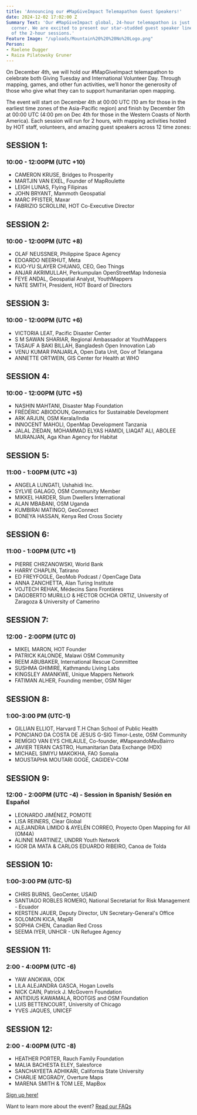 ```yaml
---
title: 'Announcing our #MapGiveImpact Telemapathon Guest Speakers!'
date: 2024-12-02 17:02:00 Z
Summary Text: 'Our #MapGiveImpact global, 24-hour telemapathon is just around the
  corner. We are excited to present our star-studded guest speaker lineup for each
  of the 2-hour sessions.'
Feature Image: "/uploads/Mountain%20%20%20No%20Logo.png"
Person:
- Raelene Dugger
- Raiza Pilatowsky Gruner
---
```


On December 4th, we will hold our #MapGiveImpact telemapathon to celebrate both Giving Tuesday and International Volunteer Day. Through mapping, games, and other fun activities, we’ll honor the generosity of those who give what they can to support humanitarian open mapping.

The event will start on December 4th at 00:00 UTC (10 am for those in the earliest time zones of the Asia-Pacific region) and finish by December 5th at 00:00 UTC (4:00 pm on Dec 4th for those in the Western Coasts of North America). Each session will run for 2 hours, with mapping activities hosted by HOT staff, volunteers, and amazing guest speakers across 12 time zones:

## SESSION 1: 
### 10:00 - 12:00PM (UTC +10)
* CAMERON KRUSE, Bridges to Prosperity
* MARTJIN VAN EXEL, Founder of MapRoulette
* LEIGH LUNAS, Flying Filipinas
* JOHN BRYANT, Mammoth Geospatial
* MARC PFISTER, Maxar
* FABRIZIO SCROLLINI, HOT Co-Executive Director

## SESSION 2: 
### 10:00 - 12:00PM (UTC +8)
* OLAF NEUSSNER, Philippine Space Agency
* EDOARDO NEERHUT, Meta
* KUO-YU SLAYER CHUANG, CEO, Geo Things
* ANJAR AKRIMULLAH, Perkumpulan OpenStreetMap Indonesia
* FEYE ANDAL, Geospatial Analyst, YouthMappers
* NATE SMITH, President, HOT Board of Directors

## SESSION 3: 
### 10:00 - 12:00PM (UTC +6)

* VICTORIA LEAT, Pacific Disaster Center
* S M SAWAN SHARIAR, Regional Ambassador at YouthMappers
* TASAUF A BAKI BILLAH, Bangladesh Open Innovation Lab
* VENU KUMAR PANJARLA, Open Data Unit, Gov of Telangana
* ANNETTE ORTWEIN, GIS Center for Health at WHO

## SESSION 4: 
### 10:00 - 12:00PM (UTC +5)

* NASHIN MAHTANI, Disaster Map Foundation
* FRÉDÉRIC ABIODOUN, Geomatics for Sustainable Development
* ARK ARJUN, OSM Kerala/India
* INNOCENT MAHOLI, OpenMap Development Tanzania
* JALAL ZIEDAN, MOHAMMAD ELYAS HAMIDI, LIAQAT ALI, ABOLEE MURANJAN, Aga Khan Agency for Habitat

## SESSION 5: 
### 11:00 - 1:00PM (UTC +3)

* ANGELA LUNGATI, Ushahidi Inc.
* SYLVIE GALAGO, OSM Community Member
* MIKKEL HARDER, Slum Dwellers International
* ALAN MBABANI, OSM Uganda
* KUMBIRAI MATINGO, GeoConnect
* BONEYA HASSAN, Kenya Red Cross Society

## SESSION 6: 
### 11:00 - 1:00PM (UTC +1)

* PIERRE CHRZANOWSKI, World Bank
* HARRY CHAPLIN, Tatirano
* ED FREYFOGLE, GeoMob Podcast / OpenCage Data
* ANNA ZANCHETTA, Alan Turing Institute
* VOJTECH REHAK, Médecins Sans Frontières
* DAGOBERTO MURILLO & HECTOR OCHOA ORTIZ, University of Zaragoza &
University of Camerino

## SESSION 7: 
### 12:00 - 2:00PM (UTC 0)

* MIKEL MARON, HOT Founder
* PATRICK KALONDE, Malawi OSM Community
* REEM ABUBAKER, International Rescue Committee
* SUSHMA GHIMIRE, Kathmandu Living Labs
* KINGSLEY AMANKWE, Unique Mappers Network
* FATIMAN ALHER, Founding member, OSM Niger

## SESSION 8: 
### 1:00-3:00 PM (UTC-1)

* GILLIAN ELLIOT, Harvard T.H Chan School of Public Health
* PONCIANO DA COSTA DE JESUS G-SIG Timor-Leste, OSM Community
* REMÍGIO VAN EYS CHILAULE, Co-founder, #MapeandoMeuBairro
* JAVIER TERAN CASTRO, Humanitarian Data Exchange (HDX)
* MICHAEL SIMIYU MAKOKHA, FAO Somalia
* MOUSTAPHA MOUTARI GOGÉ, CAGIDEV-COM

## SESSION 9:
### 12:00 - 2:00PM (UTC -4) - Session in Spanish/ Sesión en Español

* LEONARDO JIMÉNEZ, РОМОТЕ
* LISA REINERS, Clear Global
* ALEJANDRA LIMIDO & AYELÉN CORREO, Proyecto Open Mapping for All (OM4A)
* ALINNE MARTINEZ, UNDRR Youth Network
* IGOR DA MATA & CARLOS EDUARDO RIBEIRO, Canoa de Tolda

## SESSION 10: 
### 1:00-3:00 PM (UTC-5)

* CHRIS BURNS, GeoCenter, USAID
* SANTIAGO ROBLES ROMERO, National Secretariat for Risk Management - Ecuador
* KERSTEN JAUER, Deputy Director, UN Secretary-General's Office
* SOLOMON KICA, MapRI
* SOPHIA CHEN, Canadian Red Cross
* SEEMA IYER, UNHCR - UN Refugee Agency

## SESSION 11: 
### 2:00 - 4:00PM (UTC -6)

* YAW ANOKWA, ODK
* LILA ALEJANDRA GASCA, Hogan Lovells
* NICK CAIN, Patrick J. McGovern Foundation
* ANTIDIUS KAWAMALA, ROOTGIS and OSM Foundation
* LUIS BETTENCOURT, University of Chicago
* YVES JAQUES, UNICEF

## SESSION 12: 
### 2:00 - 4:00PM (UTC -8)

* HEATHER PORTER, Rauch Family Foundation
* MALIA BACHESTA ELEY, Salesforce
* SANCHAYEETA ADHIKARI, California State University
* CHARLIE MCGRADY, Overture Maps
* MARENA SMITH & TOM LEE, MapBox

[Sign up here!](https://hotosm.us9.list-manage.com/subscribe?u=5191e27b207136970f2a9ec1b&id=c438e104e3)

Want to learn more about the event? [Read our FAQs](https://www.hotosm.org/updates/map-give-impact-a-24hr-telemapathon/)